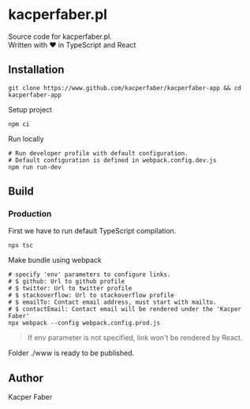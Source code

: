 # kacperfaber.pl

Source code for kacperfaber.pl.
<br>
Written with ❤ in TypeScript and React

## Installation 

```shell
git clone https://www.github.com/kacperfaber/kacperfaber-app && cd kacperfaber-app
```

Setup project
```shell
npm ci
```

Run locally
```shell
# Run developer profile with default configuration.
# Default configuration is defined in webpack.config.dev.js
npm run run-dev
```

## Build

### Production

First we have to run default TypeScript compilation.

```shell
npx tsc
```

Make bundle using webpack

```shell
# specify 'env' parameters to configure links.
# $ github: Url to github profile
# $ twitter: Url to twitter profile
# $ stackoverflow: Url to stackoverflow profile
# $ emailTo: Contact email address, must start with mailto.
# $ contactEmail: Contact email will be rendered under the 'Kacper Faber'
npx webpack --config webpack.config.prod.js
```

> If env parameter is not specified, link won't be rendered by React.

Folder ./www is ready to be published. 

## Author
Kacper Faber

